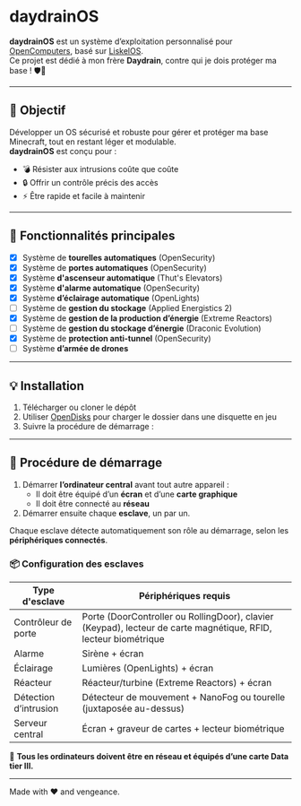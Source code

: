 # daydrainOS

**daydrainOS** est un système d’exploitation personnalisé pour [OpenComputers](https://www.curseforge.com/minecraft/mc-mods/opencomputers), basé sur [LiskelOS](https://github.com/cyntachs/LiskelOS).  
Ce projet est dédié à mon frère **Daydrain**, contre qui je dois protéger ma base ! 🛡️🏰

---

## 🎯 Objectif

Développer un OS sécurisé et robuste pour gérer et protéger ma base Minecraft, tout en restant léger et modulable.  
**daydrainOS** est conçu pour :

- 💣 Résister aux intrusions coûte que coûte  
- 🔒 Offrir un contrôle précis des accès  
- ⚡ Être rapide et facile à maintenir  

---

## 🚀 Fonctionnalités principales

- [x] Système de **tourelles automatiques** (OpenSecurity)  
- [x] Système de **portes automatiques** (OpenSecurity)  
- [x] Système **d'ascenseur automatique** (Thut's Elevators)  
- [x] Système **d'alarme automatique** (OpenSecurity)  
- [x] Système **d’éclairage automatique** (OpenLights)  
- [ ] Système de **gestion du stockage** (Applied Energistics 2)  
- [x] Système de **gestion de la production d’énergie** (Extreme Reactors)  
- [ ] Système de **gestion du stockage d’énergie** (Draconic Evolution)  
- [x] Système de **protection anti-tunnel** (OpenSecurity)  
- [ ] Système **d’armée de drones**  

---

## 💡 Installation

1. Télécharger ou cloner le dépôt  
2. Utiliser [OpenDisks](https://legacy.curseforge.com/minecraft/mc-mods/opendisks) pour charger le dossier dans une disquette en jeu  
3. Suivre la procédure de démarrage :

---

## 🔧 Procédure de démarrage

1. Démarrer **l’ordinateur central** avant tout autre appareil :
   - Il doit être équipé d’un **écran** et d’une **carte graphique**
   - Il doit être connecté au **réseau**
2. Démarrer ensuite chaque **esclave**, un par un.

Chaque esclave détecte automatiquement son rôle au démarrage, selon les **périphériques connectés**.

### 📦 Configuration des esclaves

| Type d'esclave | Périphériques requis |
|----------------|----------------------|
| Contrôleur de porte | Porte (DoorController ou RollingDoor), clavier (Keypad), lecteur de carte magnétique, RFID, lecteur biométrique |
| Alarme | Sirène + écran |
| Éclairage | Lumières (OpenLights) + écran |
| Réacteur | Réacteur/turbine (Extreme Reactors) + écran |
| Détection d’intrusion | Détecteur de mouvement + NanoFog ou tourelle (juxtaposée au-dessus) |
| Serveur central | Écran + graveur de cartes + lecteur biométrique |

🛜 **Tous les ordinateurs doivent être en réseau et équipés d’une carte Data tier III.**

---

Made with ❤️ and vengeance.
